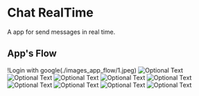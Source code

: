 # Chat RealTime

A app for send messages in real time.

## App's Flow



!Login with google(./images_app_flow/1.jpeg)
![Optional Text](./images_app_flow/2.jpeg)
![Optional Text](./images_app_flow/3.jpeg)
![Optional Text](./images_app_flow/4.jpeg)
![Optional Text](./images_app_flow/5.jpeg)
![Optional Text](./images_app_flow/6.jpeg)
![Optional Text](./images_app_flow/7.jpeg)
![Optional Text](./images_app_flow/8.jpeg)
![Optional Text](./images_app_flow/9.jpeg)
![Optional Text](./images_app_flow/10.jpeg)


